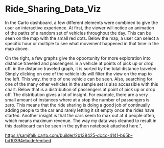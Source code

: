 # Ride_Sharing_Data_Viz

In the Carto dashboard, a few different elements were combined to give the user an interactive experience. At first, the viewer will notice an animation of the paths of a random set of vehicles throughout the day. This can be seen on the map with the small red dots. Below the map, a user can select a specific hour or multiple to see what movement happened in that time in the map above.

On the right, a few graphs give the opportunity for more exploration into distance traveled and passengers in a vehicle at points of pick up or drop off. in the distance traveled graph, it is sorted by the total distance traveled. Simply clicking on one of the vehicle ids will filter the view on the map to the left. This way, the trip of one vehicle can be seen. Also, searching for one of the many other vehicles in the sample set is also accessible with this chart. 
Below that is a distribution of passengers at point of pick up or drop off. The distribution gives a lot of insight. For example, there are a very small amount of instances where at a stop the number of passengers is zero. This means that the ride sharing is doing a good job of continually adding people to the car and rarely letting it sit empty once the rides have started. Another insight is that the cars seem to max out at 4 people often, which means maximum revenue. 
The way my data was cleaned to result in this dashboard can be seen in the python notebook attached here.”,

https://samjfalk.carto.com/builder/2b138425-dc4c-4141-b65b-bd10394ebcde/embed

